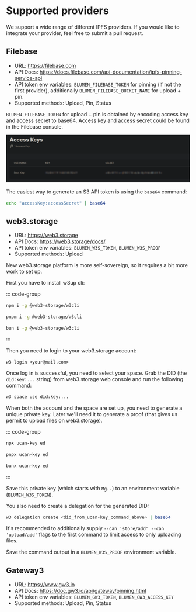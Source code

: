 # Supported providers

We support a wide range of different IPFS providers. If you would like to integrate your provider, feel free to submit a pull request.

## Filebase

- URL: https://filebase.com
- API Docs: https://docs.filebase.com/api-documentation/ipfs-pinning-service-api
- API token env variables: `BLUMEN_FILEBASE_TOKEN` for pinning (if not the first provider), additionally `BLUMEN_FILEBASE_BUCKET_NAME` for upload + pin.
- Supported methods: Upload, Pin, Status

`BLUMEN_FILEBASE_TOKEN` for upload + pin is obtained by encoding access key and access secret to base64. Access key and access secret could be found in the Filebase console.

![Filebase console](filebase.png)

The easiest way to generate an S3 API token is using the `base64` command:

```sh
echo "accessKey:accessSecret" | base64
```

## web3.storage

- URL: https://web3.storage
- API Docs: https://web3.storage/docs/
- API token env variables: `BLUMEN_W3S_TOKEN`, `BLUMEN_W3S_PROOF`
- Supported methods: Upload

New web3.storage platform is more self-sovereign, so it requires a bit more work to set up.

First you have to install w3up cli:

::: code-group

```bash [npm]
npm i -g @web3-storage/w3cli
```

```bash [pnpm]
pnpm i -g @web3-storage/w3cli
```

```bash [bun]
bun i -g @web3-storage/w3cli
```

:::

Then you need to login to your web3.storage account:

```
w3 login <your@mail.com>
```

Once log in is successful, you need to select your space. Grab the DID (the `did:key:...` string) from web3.storage web console and run the following command:

```sh
w3 space use did:key:...
```

When both the account and the space are set up, you need to generate a unique private key. Later we'll need it to generate a proof (that gives us permit to upload files on web3.storage).

::: code-group

```bash [npm]
npx ucan-key ed
```

```bash [pnpm]
pnpx ucan-key ed
```

```bash [bun]
bunx ucan-key ed
```

:::

Save this private key (which starts with `Mg..`) to an environment variable (`BLUMEN_W3S_TOKEN`).

You also need to create a delegation for the generated DID:

```sh
w3 delegation create <did_from_ucan-key_command_above> | base64
```

It's recommended to additionally supply `--can 'store/add' --can 'upload/add'` flags to the first command to limit access to only uploading files.

Save the command output in a `BLUMEN_W3S_PROOF` environment variable.

## Gateway3

- URL: https://www.gw3.io
- API Docs: https://doc.gw3.io/api/gateway/pinning.html
- API token env variables: `BLUMEN_GW3_TOKEN`, `BLUMEN_GW3_ACCESS_KEY`
- Supported methods: Upload, Pin, Status